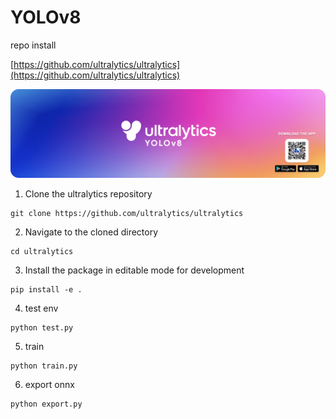 # YOLOv8

repo install

[https://github.com/ultralytics/ultralytics](https://github.com/ultralytics/ultralytics)

![img](../../images/banner-yolov8.png)

1. Clone the ultralytics repository

```
git clone https://github.com/ultralytics/ultralytics
```

2. Navigate to the cloned directory

```
cd ultralytics
```

3. Install the package in editable mode for development

```
pip install -e .
```

4. test env

```
python test.py
```

5. train

```
python train.py
```

6. export onnx

```
python export.py
```
